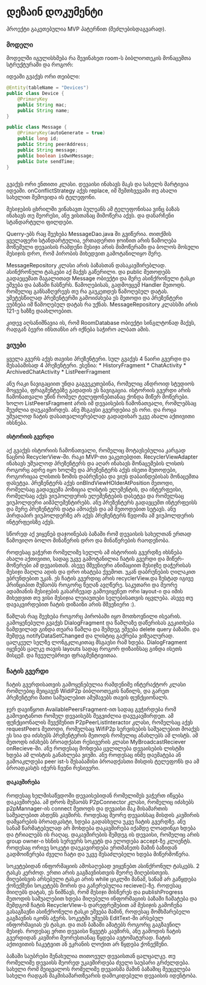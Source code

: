 # დეზაინ  დოკუმენტი  #

პროექტი გაკეთებულია MVP პატერნით (შეძლებისდაგვარად).

### მოდელი  ###
მოდელში იგულისხმება რა შევინახეთ room-ს ბიბლიოთეკის მონაცემთა სტრუქტურაში და როგორ:

იდეაში გვაქვს ორი თეიბლი:
```java
@Entity(tableName = "Devices")
public class Device {
    @PrimaryKey
    public String mac;
	public String name;
}

public class Message {
	@PrimaryKey(autoGenerate = true)
    public long id;
	public String peerAddress;
    public String message;
	public boolean isOwnMessage;
	public Date sendTime;
}



```
გვაქვს ორი ენთითი კლასი. დევაისი ინახავს მაკს და სახელს მარტივია იდეაში. onConflictStrategy აქვს replace, იმ შემთხვევაში თუ ახალი სახელით შემოვიდა ის ტელეფონი.

მესიჯების ცხრილში ვინახავთ ბულეანს ამ ტელეფონისაა ვინც ბაზას ინახავს თუ მეორესი, ანუ ვისთანაც მიმოწერა აქვს. და დანარჩენი სტანდარტული ფილდები.

Querry-ებს რაც შეეხება MessageDao.java ში გვიწერია. თითქმის ყველაფერი სტანდარტულია, ერთადერთი ჯოინით არის წამოღება მოწემული დევაისის რამდენი მესიჯი არის მიმოწერაში და ბოლოს მოსული მესიჯის დრო, რომ პირობის მიხედვით გამოტანილიყო მერე.

MessageRepository კლასი არის ბაზასთან დასაკავშირებლად. ასინქრონული ტასკები აქ მაქვს გაწერილი. და public მეთოდებს გადაეცემათ მაგალითად Message ობიექტი და მერე ასინქრონული ტასკი ეშვება და ბაზაში ჩასწერს.
წამოღებისას, გადმოვცემ Handler მეთოდს. რომელიც განსაზღვრევს თუ რა გაუკეთდეს წამოღებულ დატას. უმეტესწილად პრეზენტერში გამოიძახება ეს მეთოდი და პრეზენტერი ეუბნება იმ წამოღებულ დატას რა უქნას. MessageRepository კლასსში არის 121-ე ხაზზე დაახლოებით.

კიდევ აღსანიშნავია ის, რომ RoomDatabase ობიექტი სინგლტონად მაქვს, რადგან ბევრი ინსთანსი არ იქნება საჭირო ალბათ ამის.


### ვიუები   ###

ყველა გვერს აქვს თავისი პრეზენტერი. სულ გვაქვს 4 ნაირი გვერდი და შესაბამისად 4 პრეზენტერი.
ესენია: * HistoryFragment
		* ChatActivity
		* ArchivedChatActivity
		* ListPeerFragment

ანუ რაკი ნავიგაციით უნდა გაგვეკეთებინა, რომელიც ანდროიდ სტუდიოს მოყვება, ფრაგმენტებზე გადადის ეს ნავიგაცია. ისტორიის გვერდი არის ჩამონათვალი უწინ რომელ ტელეფონებთანაც ქონდა მიწერ მოწერები. ხოლო ListPeersFragment არის იმ დევაისების ჩამონათვალი, რომლებსაც შეუძლია დაუკავშირდეს. ანუ მსგავსი გვერდებია ეს ორი. და როცა უშუალოდ ჩატის დასათვალიერებლად გადადიხარ უკვე ახალი აქთივითი იხსნება. 

#### ისტორიის გვერდი  ####

აქ გვაქვს ისტორიის ჩამონათვალი, რომელიც მოტავსებულია კარგად ნაცნობ RecyclerView-ში. რაკი MVP-თი ვაკეთებდით. RecyclerViewAdapter ინახავს უშუალოდ პრეზენტერს და აღარ ინახავს მონაცემების ლისთს როგორც ადრე იყო ხოლმე და პრეზენტერს აქვს ისეთი მეთოდები, როგორიცაა ლისთის ზომის დაბრუნება და ვიუს დაბაინდებისას მონაცემთა დასეტვა.
პრეზენტერს აქვს onBIndViewHOlderAtPosition მეთოდი, რომელსაც გადაეცემა პოზიცია ლისტის ელემენტის, და ინტერფეისი, რომელსაც აქვს ვიუჰოლდერის ელემენტების დასეტვა და რომელსაც ვიუჰოლდერი აიმპლემენტირებს. ანუ პრეზენტერს გადავცემთ ინტერფეისს და მერე პრეზენტერს დატა ამოაქვს და ამ მეთოდებით სეტავს. ანუ პირდაპირ ვიუჰოლდერზე არ აქვს პრეზენტერს წვდომა ამ ვიუჰოლდერის ინტერფეისზე აქვს.

სწორედ აქ ვიყენებ დაჯოინებას ბაზაში რომ დევაისის სახელთან ერთად წამოვიღო ბოლო მინაწერის დრო და მინაწერების რაოდენობა.

როდესაც ვაჭერთ რომელიმე სელლს ამ ისტორიის გვერდზე იხსნება ახალი აქთივითი, სადაც უკვე გამოტანილია ჩატის გვერდი და მიწერ-მოწერები ამ დევაისთან. ასევე მშვენიერი ანიმაციით მესიჯზე დაჭერისას მესიჯი მაღლა ადის და დრო იხატება ქვემოთ. უკან დაბრუნების ღილაკით ვბრუნდებით უკან. ეს ჩატის გვერდიც არის recyclerView.და ზუსტად იგივე პრინციპით მუშაობს როგორც წეღან ავღწერე. საკუთარი და მეორე ადამიანის მესიჯების გასარჩევად გამოვიყენეთ ორი layout-ი და იმის მიხედვით თუ ვისი მესიჯია ლეიაუთები სელებისათვის იცვლება. ასევე თუ დავაკვირდებით ჩატის დიზაინი არის მშვენიერი :).

წაშლას რაც შეეხება როგორც პირობაში იყო მოთხოვნილი ისეარის. გამოყენებული გვაქვს DialogFragment და წაშლაზე დაწერისას გეკითხება ნამდვილად გინდა თუარა წაშლა და შემდეგ ეშვება delete query ბაზაში. და შემდეგ notifyDataSetChanged და ლისტიც გაქრება ვიზუალურად. ცალკეულ სელზე ლონგკლიკითაც მსგავსი რამ ხდება. DialogFragment იყენებს ცალკე თავის layouts სადაც როგორ დიზაინსაც გინდა ისეთს მისცემ. და ჩვეულებრივი ფრაგმენტივითაა.

### ჩატის გვერდი  ###

ჩატის გვერდისათვის გამოყენებულია რამდენიმე ინტერაქტორ კლასი რომლებიც შეიცავენ WidiP2p ბიბლიოთეკის ნაწილს, და გარეთ პრეზენტერი მათი საშუალებით ამუშავებს თავის ფუნქციონალს.

ჯერ დავიწყოთ AvailablePeersFragment-ით სადაც გვჭირდება რომ გამოვიტანოთ რომელ დევაისებს შეგვიძლია დავუკავშირდეთ.
ამ ფუნქციონალის შევქმენით P2pPeerListInteractor კლასი, რომელსაც აქვს requestPeers მეთოდი, რომელსაც WifiP2p სერვისების საშუალებით მოაქვს ეს სია და იძახებს პრეზენტერის მეთოდს რომელიც ანახლებს ამ ლისტს. ამ მეთოდს იძახებს ბროადქასთ რესივერის კლასი MyBroadcastReciever onRecieve-ში. ანუ როდესაც მოხდება ცვლილება დევაისების ლისტში ხდება ამ ლისტის განახლება ვიუში. ანუ როდესაც ინმე დაემატება ან გამოაკლდება peer ist-ს შესაბამისი ბროადქასთი მისდის ტელეფონს და ამ ბროადკასტს იჭერს ჩვენი რესივერი.

#### დაკავშირება  ####
როდესაც ხელმისაწვდომი დევაისებიდან რომელიმეს ვაჭერთ იწყება დაკავშირება. ამ დროს მუშაობს P2pConnector კლასი, რომელიც იძახებს p2pMannager-ის connect მეთოდს და დევაისი მაკ მისამართის საშუალებით ახდენს კავშირს. როდესაც მეორე დევაისსაც მისდის კავშირის დამყარების ბროადკასტი, ხდება გადასხვლა უკვე ჩატის გვერდზე. ანუ სანამ წარმატებულად არ მოხდება დაკავშირება იქამდე ლოადინგი ხდება და ტრიალებს ის რაღაც. დაკავშირების შემდეგ ის დევაისი, რომელიც არის group owner-ი ხსნის სერვერს სოკეტს და ელოდება accept-ზე კლიენტს. როდესაც ორივე სოკეტი დაუკავირდება ერთმანეთს მაშინ ბაზიდან გადმოიწერება ძველი ჩატი და უკვე შესაძლებელი ხდება მიწერმოწერა.

სოკეტებიდან ინფორმაციის ამოსაღებად ვიყენებთ ასინქრონულ ტასკებს. 2 ტასკს კერძოდ. ერთი არის გაგზავნისთვის მეორე მიღებისთვის. მიღებისვის არსებული ტასკი არის while ციკლში მანამ, სანამ არ გაწყდება ქონექშენი სოკეტებს შორის და გაჩერებულია recieve()-ზე. როდესაც მიიღებს დატას, ეს ნიშნავს, რომ მესიჯი მისწერეს და  publishProgress მეთოდის საშუალებით ხდება მიღებული ინფორმაციის ბაზაში ჩამატება და შემდგომ ჩატის RecyclerVIew-ს დარეფრეშებით ამ მესიჯის გამოჩენა
გასაგზავნი ასინქრონული ტასკი ეშვება მაშინ, როდესაც მომხმარებელი გაგზავნის იკონს აჭერს. სოკეტში უშვებს EditText-ში არსებულ ინფორმაციას ეს ტასკი. და თან ბაზაში ამატებს როგორც გაგზავნილ მესიჯს.
როდესაც ერთი დევაისი წყვეტს კავშირს, ანუ გამოდის ჩატის გვერდიდან კავშირი მეორესთანაც წყდება ავტომატურად. ჩატის აქთივითის ჩაკეტვით ან ეკრანის ლოქით არ წყდება ქონექშენი.

ბაზაში საუბრები შენახულია თითოეულ დევაისთან ცალცალკე. თუ რომელიმე დევაისს მეორედ უკავშირდება ძველი საუბარი გრძელდება. სახელი რომ შეიცვალოს რომელიმე დევაისმა მაშინ ბაზაშიც შეეცვლება სახელი რადგან მაკმისამართზეარის დამოკიდებული დევაისის იდენტობა.



